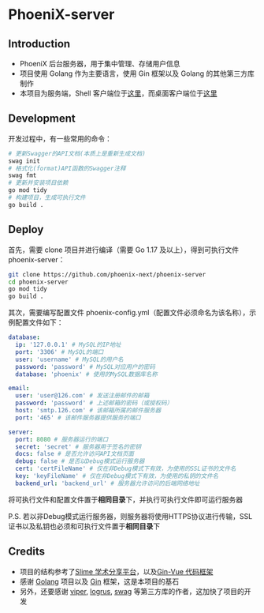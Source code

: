 # PhoeniX-server

## Introduction

- PhoeniX 后台服务器，用于集中管理、存储用户信息
- 项目使用 Golang 作为主要语言，使用 Gin 框架以及 Golang 的其他第三方库制作
- 本项目为服务端，Shell 客户端位于[这里](https://github.com/phoenix-next/phoenix-shell)，而桌面客户端位于[这里](https://github.com/phoenix-next/phoenix)

## Development

开发过程中，有一些常用的命令：

```sh
# 更新Swagger的API文档(本质上是重新生成文档)
swag init
# 格式化(format)API函数的Swagger注释
swag fmt
# 更新并安装项目依赖
go mod tidy
# 构建项目，生成可执行文件
go build .
```

## Deploy

首先，需要 clone 项目并进行编译（需要 Go 1.17 及以上），得到可执行文件 phoenix-server：

```sh
git clone https://github.com/phoenix-next/phoenix-server
cd phoenix-server
go mod tidy
go build .
```

其次，需要编写配置文件 phoenix-config.yml（配置文件必须命名为该名称），示例配置文件如下：

```yml
database:
  ip: '127.0.0.1' # MySQL的IP地址
  port: '3306' # MySQL的端口
  user: 'username' # MySQL的用户名
  password: 'password' # MySQL对应用户的密码
  database: 'phoenix' # 使用的MySQL数据库名称

email:
  user: 'user@126.com' # 发送注册邮件的邮箱
  password: 'password' # 上述邮箱的密码（或授权码）
  host: 'smtp.126.com' # 该邮箱所属的邮件服务器
  port: '465' # 该邮件服务器提供服务的端口

server:
  port: 8080 # 服务器运行的端口
  secret: 'secret' # 服务器用于签名的密钥
  docs: false # 是否允许访问API文档页面
  debug: false # 是否以Debug模式运行服务器
  cert: 'certFileName' # 仅在非Debug模式下有效，为使用的SSL证书的文件名
  key: 'keyFileName' # 仅在非Debug模式下有效，为使用的私钥的文件名
  backend_url: 'backend_url' # 服务器允许访问的后端网络地址
```

将可执行文件和配置文件置于**相同目录**下，并执行可执行文件即可运行服务器

P.S. 若以非Debug模式运行服务器，则服务器将使用HTTPS协议进行传输，SSL证书以及私钥也必须和可执行文件置于**相同目录**下

## Credits

- 项目的结构参考了[Slime 学术分享平台](https://github.com/BFlameSwift/SlimeScholar-Go)，以及[Gin-Vue 代码框架](https://github.com/flipped-aurora/gin-vue-admin)
- 感谢 [Golang](https://github.com/golang/go) 项目以及 [Gin](https://github.com/gin-gonic/gin) 框架，这是本项目的基石
- 另外，还要感谢 [viper](https://github.com/spf13/viper), [logrus](https://github.com/sirupsen/logrus), [swag](https://github.com/swaggo/swag) 等第三方库的作者，这加快了项目的开发